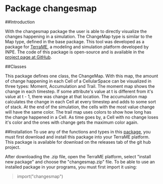 # Package changesmap

##Introduction

With the changesmap package the user is able to directly visualize the changes happening in a simulation. The ChangeMap type is similar to the Map type, defined in the base package.
This tool was developed as a package for [TerraME](https://github.com/TerraME/terrame/wiki), a modeling and simulation platform developed by INPE.
The code of this package is open-source and is available in the [project page at GitHub](https://github.com/bermr/changesmap).

##Classes

This package defines one class, the ChangeMap.
With this map, the amount of change happening in each Cell of a CellularSpace can be visualized in three types: Moment, Accumulation and Trail.
The moment map shows the change in each timestep. If some attribute's value at t is different from it's value at t - 1, there was change at that location.
The accumulation map calculates the change in each Cell at every timestep and adds to some sort of stack. At the end of the simulation, the cells with the most value change will have the same color.
The trail map uses colors to show how long has the change happened in a Cell. As time goes by, a Cell with no change loses it's color and the ones with change gets the maximum color again.

##Installation
 To use any of the functions and types in this [package](https://github.com/TerraME/terrame/wiki/Packages), you must first download and install this package into your TerraME platform. This package is available for download on the releases tab of the git hub project.

 After downloading the .zip file, open the TerraME platform, select "install new package" and choose the "changesmap.zip" file. To be able to use an installed package in your programs, you must first import it using:
> import("changesmap")